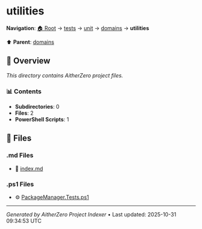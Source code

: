 # utilities

**Navigation**: [🏠 Root](../../../../index.md) → [tests](../../../index.md) → [unit](../../index.md) → [domains](../index.md) → **utilities**

⬆️ **Parent**: [domains](../index.md)

## 📖 Overview

*This directory contains AitherZero project files.*

### 📊 Contents

- **Subdirectories**: 0
- **Files**: 2
- **PowerShell Scripts**: 1

## 📄 Files

### .md Files

- 📝 [index.md](./index.md)

### .ps1 Files

- ⚙️ [PackageManager.Tests.ps1](./PackageManager.Tests.ps1)

---

*Generated by AitherZero Project Indexer* • Last updated: 2025-10-31 09:34:53 UTC

